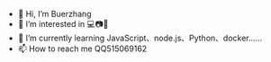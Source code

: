- 👋 Hi, I’m Buerzhang
- 👀 I’m interested in 💻📷🎵
- 🌱 I’m currently learning JavaScript、node.js、Python、docker......
- 📫 How to reach me QQ515069162
